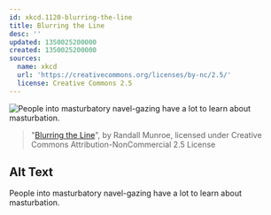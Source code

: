 ```yaml
---
id: xkcd.1120-blurring-the-line
title: Blurring the Line
desc: ''
updated: 1350025200000
created: 1350025200000
sources:
  name: xkcd
  url: 'https://creativecommons.org/licenses/by-nc/2.5/'
  license: Creative Commons 2.5
---
```

![People into masturbatory navel-gazing have a lot to learn about masturbation.](https://imgs.xkcd.com/comics/blurring_the_line.png)
> "[Blurring the Line](https://xkcd.com/1120/)", by Randall Munroe, licensed under Creative Commons Attribution-NonCommercial 2.5 License

## Alt Text
People into masturbatory navel-gazing have a lot to learn about masturbation.
